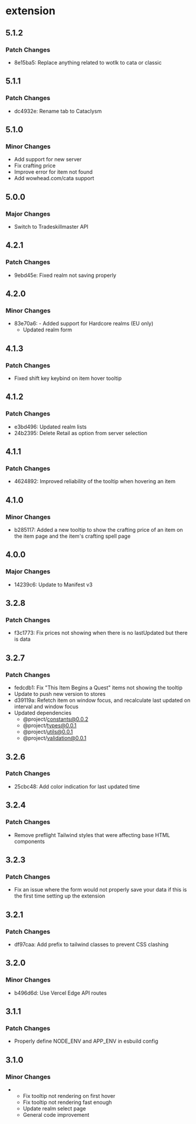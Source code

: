 # extension

## 5.1.2

### Patch Changes

- 8e15ba5: Replace anything related to wotlk to cata or classic

## 5.1.1

### Patch Changes

- dc4932e: Rename tab to Cataclysm

## 5.1.0

### Minor Changes

- Add support for new server
- Fix crafting price
- Improve error for item not found
- Add wowhead.com/cata support

## 5.0.0

### Major Changes

- Switch to Tradeskillmaster API

## 4.2.1

### Patch Changes

- 9ebd45e: Fixed realm not saving properly

## 4.2.0

### Minor Changes

- 83e70a6: - Added support for Hardcore realms (EU only)
  - Updated realm form

## 4.1.3

### Patch Changes

- Fixed shift key keybind on item hover tooltip

## 4.1.2

### Patch Changes

- e3bd496: Updated realm lists
- 24b2395: Delete Retail as option from server selection

## 4.1.1

### Patch Changes

- 4624892: Improved reliability of the tooltip when hovering an item

## 4.1.0

### Minor Changes

- b285117: Added a new tooltip to show the crafting price of an item on the item page and the item's crafting spell page

## 4.0.0

### Major Changes

- 14239c6: Update to Manifest v3

## 3.2.8

### Patch Changes

- f3c1773: Fix prices not showing when there is no lastUpdated but there is data

## 3.2.7

### Patch Changes

- fedcdb1: Fix "This Item Begins a Quest" items not showing the tooltip
- Update to push new version to stores
- d39119a: Refetch item on window focus, and recalculate last updated on interval and window focus
- Updated dependencies
  - @project/constants@0.0.2
  - @project/types@0.0.1
  - @project/utils@0.0.1
  - @project/validation@0.0.1

## 3.2.6

### Patch Changes

- 25cbc48: Add color indication for last updated time

## 3.2.4

### Patch Changes

- Remove preflight Tailwind styles that were affecting base HTML components

## 3.2.3

### Patch Changes

- Fix an issue where the form would not properly save your data if this is the first time setting up the extension

## 3.2.1

### Patch Changes

- df97caa: Add prefix to tailwind classes to prevent CSS clashing

## 3.2.0

### Minor Changes

- b496d6d: Use Vercel Edge API routes

## 3.1.1

### Patch Changes

- Properly define NODE_ENV and APP_ENV in esbuild config

## 3.1.0

### Minor Changes

- - Fix tooltip not rendering on first hover
  - Fix tooltip not rendering fast enough
  - Update realm select page
  - General code improvement
